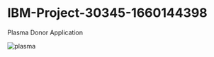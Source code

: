 # IBM-Project-30345-1660144398
Plasma Donor Application

![plasma](https://user-images.githubusercontent.com/85276463/202724749-c3fbf913-178b-482b-ade7-16c3b2816807.jpg)

